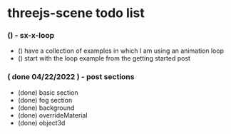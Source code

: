 # threejs-scene todo list

### () - sx-x-loop
* () have a collection of examples in which I am using an animation loop
* () start with the loop example from the getting started post

### ( done 04/22/2022 ) - post sections
* (done) basic section
* (done) fog section
* (done) background
* (done) overrideMaterial
* (done) object3d